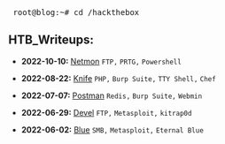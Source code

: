 <pre> root@blog:~# cd /hackthebox </pre>  

## **HTB_Writeups:**  

- **2022-10-10:** [Netmon](https://isaac-ken.github.io/posts/hackthebox/Netmon.html) `FTP,` `PRTG,` `Powershell`

- **2022-08-22:** [Knife](https://isaac-ken.github.io/posts/hackthebox/Knife.html) `PHP,` `Burp Suite,` `TTY Shell,` `Chef`

-  **2022-07-07:** [Postman](https://isaac-ken.github.io/posts/hackthebox/Postman.html) `Redis,` `Burp Suite,` `Webmin`

-  **2022-06-29:** [Devel](https://isaac-ken.github.io/posts/hackthebox/Devel.html) `FTP,` `Metasploit,` `kitrap0d`

- **2022-06-02:** [Blue](https://isaac-ken.github.io/posts/hackthebox/Blue.html) `SMB,` `Metasploit,` `Eternal Blue`

